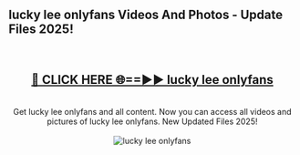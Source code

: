 <h2>lucky lee onlyfans Videos And Photos - Update Files 2025!</h2>
<br>
<div align="center">
<h2><a href="https://linkcuts.com/hfmhzwbr" rel="nofollow">🔴 CLICK HERE 🌐==►► lucky lee onlyfans</a></h2>
<br>
Get lucky lee onlyfans and all content. Now you can access all videos and pictures of lucky lee onlyfans. New Updated Files 2025!
<br>
<br>
<a href="https://linkcuts.com/hfmhzwbr" rel="nofollow" data-target="animated-image.originalLink"><img src="https://i.ibb.co.com/WyWwxjT/player-gif2.gif" alt="lucky lee onlyfans" style="max-width: 100%; display: inline-block;" data-target="animated-image.originalImage"></a>
</div>
<br>
